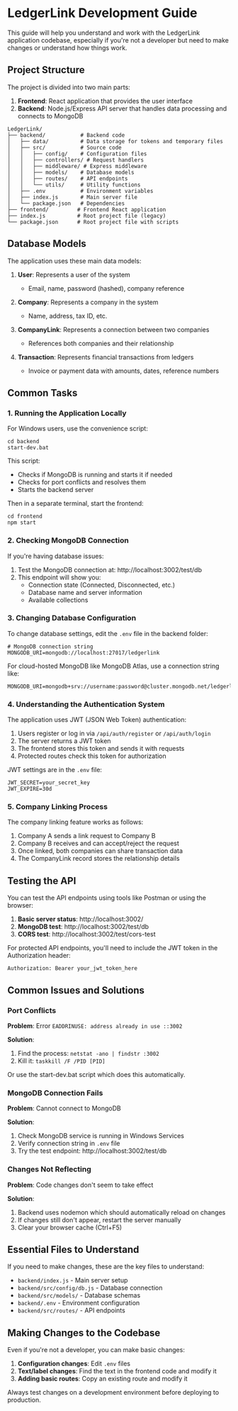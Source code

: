 # LedgerLink Development Guide

This guide will help you understand and work with the LedgerLink application codebase, especially if you're not a developer but need to make changes or understand how things work.

## Project Structure

The project is divided into two main parts:

1. **Frontend**: React application that provides the user interface
2. **Backend**: Node.js/Express API server that handles data processing and connects to MongoDB

```
LedgerLink/
├── backend/           # Backend code
│   ├── data/          # Data storage for tokens and temporary files
│   ├── src/           # Source code
│   │   ├── config/    # Configuration files
│   │   ├── controllers/ # Request handlers
│   │   ├── middleware/ # Express middleware
│   │   ├── models/    # Database models
│   │   ├── routes/    # API endpoints
│   │   └── utils/     # Utility functions
│   ├── .env           # Environment variables
│   ├── index.js       # Main server file
│   └── package.json   # Dependencies
├── frontend/         # Frontend React application
├── index.js          # Root project file (legacy)
└── package.json      # Root project file with scripts
```

## Database Models

The application uses these main data models:

1. **User**: Represents a user of the system
   - Email, name, password (hashed), company reference

2. **Company**: Represents a company in the system
   - Name, address, tax ID, etc.

3. **CompanyLink**: Represents a connection between two companies
   - References both companies and their relationship

4. **Transaction**: Represents financial transactions from ledgers
   - Invoice or payment data with amounts, dates, reference numbers

## Common Tasks

### 1. Running the Application Locally

For Windows users, use the convenience script:

```
cd backend
start-dev.bat
```

This script:
- Checks if MongoDB is running and starts it if needed
- Checks for port conflicts and resolves them
- Starts the backend server

Then in a separate terminal, start the frontend:

```
cd frontend
npm start
```

### 2. Checking MongoDB Connection

If you're having database issues:

1. Test the MongoDB connection at: http://localhost:3002/test/db
2. This endpoint will show you:
   - Connection state (Connected, Disconnected, etc.)
   - Database name and server information
   - Available collections

### 3. Changing Database Configuration

To change database settings, edit the `.env` file in the backend folder:

```
# MongoDB connection string
MONGODB_URI=mongodb://localhost:27017/ledgerlink
```

For cloud-hosted MongoDB like MongoDB Atlas, use a connection string like:

```
MONGODB_URI=mongodb+srv://username:password@cluster.mongodb.net/ledgerlink
```

### 4. Understanding the Authentication System

The application uses JWT (JSON Web Token) authentication:

1. Users register or log in via `/api/auth/register` or `/api/auth/login`
2. The server returns a JWT token
3. The frontend stores this token and sends it with requests
4. Protected routes check this token for authorization

JWT settings are in the `.env` file:

```
JWT_SECRET=your_secret_key
JWT_EXPIRE=30d
```

### 5. Company Linking Process

The company linking feature works as follows:

1. Company A sends a link request to Company B
2. Company B receives and can accept/reject the request
3. Once linked, both companies can share transaction data
4. The CompanyLink record stores the relationship details

## Testing the API

You can test the API endpoints using tools like Postman or using the browser:

1. **Basic server status**: http://localhost:3002/
2. **MongoDB test**: http://localhost:3002/test/db
3. **CORS test**: http://localhost:3002/test/cors-test

For protected API endpoints, you'll need to include the JWT token in the Authorization header:

```
Authorization: Bearer your_jwt_token_here
```

## Common Issues and Solutions

### Port Conflicts

**Problem**: Error `EADDRINUSE: address already in use ::3002`

**Solution**: 
1. Find the process: `netstat -ano | findstr :3002`
2. Kill it: `taskkill /F /PID [PID]`

Or use the start-dev.bat script which does this automatically.

### MongoDB Connection Fails

**Problem**: Cannot connect to MongoDB

**Solution**:
1. Check MongoDB service is running in Windows Services
2. Verify connection string in `.env` file
3. Try the test endpoint: http://localhost:3002/test/db

### Changes Not Reflecting

**Problem**: Code changes don't seem to take effect

**Solution**:
1. Backend uses nodemon which should automatically reload on changes
2. If changes still don't appear, restart the server manually
3. Clear your browser cache (Ctrl+F5)

## Essential Files to Understand

If you need to make changes, these are the key files to understand:

- `backend/index.js` - Main server setup
- `backend/src/config/db.js` - Database connection
- `backend/src/models/` - Database schemas
- `backend/.env` - Environment configuration
- `backend/src/routes/` - API endpoints

## Making Changes to the Codebase

Even if you're not a developer, you can make basic changes:

1. **Configuration changes**: Edit `.env` files
2. **Text/label changes**: Find the text in the frontend code and modify it
3. **Adding basic routes**: Copy an existing route and modify it

Always test changes on a development environment before deploying to production.

